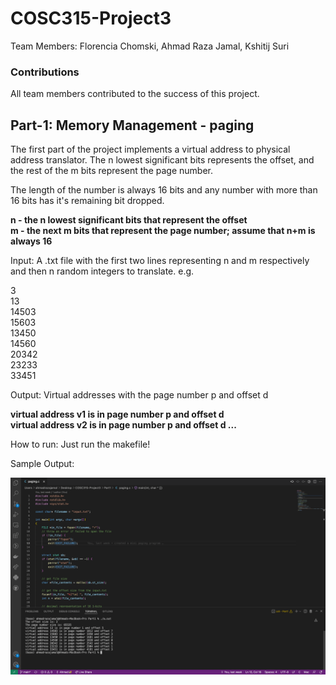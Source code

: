 # COSC315-Project3

Team Members:
Florencia Chomski, Ahmad Raza Jamal, Kshitij Suri
 
### Contributions
All team members contributed to the success of this project. 

## Part-1: Memory Management - paging 

The first part of the project implements a virtual address to physical address translator. The n lowest significant bits represents the offset, and the rest of the m bits represent the page number.  

The length of the number is always 16 bits and any number with more than 16 bits has it's remaining bit dropped. 

**n - the n lowest significant bits that represent the offset** <br/>
**m - the next m bits that represent the page number; assume that n+m is always 16**

Input: A .txt file with the first two lines representing n and m respectively and then n random integers to translate.
e.g. 

3 <br/>
13 <br/>
14503 <br/>
15603 <br/>
13450 <br/>
14560 <br/>
20342 <br/>
23233 <br/>
33451 <br/>

Output: Virtual addresses with the page number p and offset d

**virtual address v1 is in page number p and offset d <br/>
virtual address v2 is in page number p and offset d
...**

How to run: Just run the makefile!

Sample Output: 

<img src="https://github.com/Kshitijsuri99/COSC315-Project3/blob/main/Part1/partA_sample.png"/>
